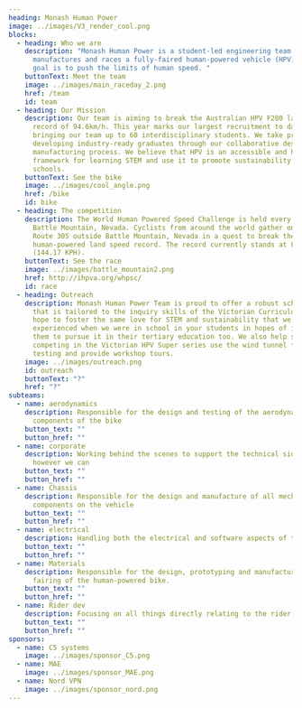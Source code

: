 ```yaml
---
heading: Monash Human Power
image: ../images/V3_render_cool.png
blocks:
  - heading: Who we are
    description: "Monash Human Power is a student-led engineering team that designs,
      manufactures and races a fully-faired human-powered vehicle (HPV). Our
      goal is to push the limits of human speed. "
    buttonText: Meet the team
    image: ../images/main_raceday_2.png
    href: /team
    id: team
  - heading: Our Mission
    description: Our team is aiming to break the Australian HPV F200 land speed
      record of 94.6km/h. This year marks our largest recruitment to date,
      bringing our team up to 60 interdisciplinary students. We take pride in
      developing industry-ready graduates through our collaborative design and
      manufacturing process. We believe that HPV is an accessible and hands-on
      framework for learning STEM and use it to promote sustainability in
      schools.
    buttonText: See the bike
    image: ../images/cool_angle.png
    href: /bike
    id: bike
  - heading: The competition
    description: The World Human Powered Speed Challenge is held every year at
      Battle Mountain, Nevada. Cyclists from around the world gather on State
      Route 305 outside Battle Mountain, Nevada in a quest to break the
      human-powered land speed record. The record currently stands at 89.59 MPH
      (144.17 KPH).
    buttonText: See the race
    image: ../images/battle_mountain2.png
    href: http://ihpva.org/whpsc/
    id: race
  - heading: Outreach
    description: Monash Human Power Team is proud to offer a robust schools program
      that is tailored to the inquiry skills of the Victorian Curriculum. We
      hope to foster the same love for STEM and sustainability that we
      experienced when we were in school in your students in hopes of inspiring
      them to pursue it in their tertiary education too. We also help schools
      competing in the Victorian HPV Super series use the wind tunnel for
      testing and provide workshop tours.
    image: ../images/outreach.png
    id: outreach
    buttonText: "?"
    href: "?"
subteams:
  - name: aerodynamics
    description: Responsible for the design and testing of the aerodynamic
      components of the bike
    button_text: ""
    button_href: ""
  - name: corporate
    description: Working behind the scenes to support the technical side of the team
      however we can
    button_text: ""
    button_href: ""
  - name: Chassis
    description: Responsible for the design and manufacture of all mechanical
      components on the vehicle
    button_text: ""
    button_href: ""
  - name: electrical
    description: Handling both the electrical and software aspects of the bike
    button_text: ""
    button_href: ""
  - name: Materials
    description: Responsible for the design, prototyping and manufacture of the
      fairing of the human-powered bike.
    button_text: ""
    button_href: ""
  - name: Rider dev
    description: Focusing on all things directly relating to the rider.
    button_text: ""
    button_href: ""
sponsors:
  - name: C5 systems
    image: ../images/sponsor_C5.png
  - name: MAE
    image: ../images/sponsor_MAE.png
  - name: Nord VPN
    image: ../images/sponsor_nord.png
---
```

